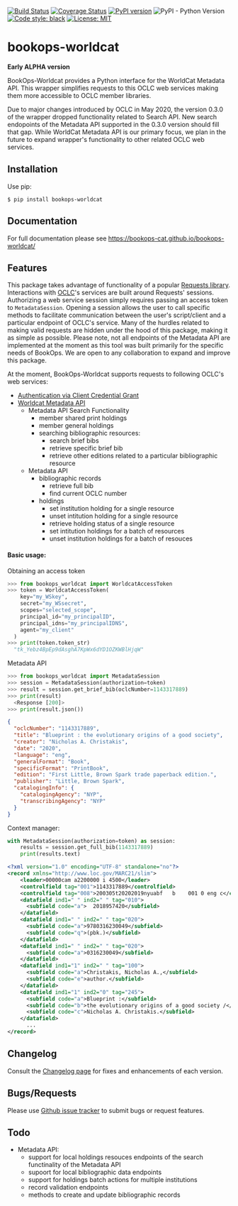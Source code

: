 [![Build Status](https://travis-ci.com/BookOps-CAT/bookops-worldcat.svg?branch=master)](https://travis-ci.com/BookOps-CAT/bookops-worldcat) [![Coverage Status](https://coveralls.io/repos/github/BookOps-CAT/bookops-worldcat/badge.svg?branch=master&service=github)](https://coveralls.io/github/BookOps-CAT/bookops-worldcat?branch=master) [![PyPI version](https://badge.fury.io/py/bookops-worldcat.svg)](https://badge.fury.io/py/bookops-worldcat) ![PyPI - Python Version](https://img.shields.io/pypi/pyversions/bookops-worldcat) [![Code style: black](https://img.shields.io/badge/code%20style-black-000000.svg)](https://github.com/psf/black) [![License: MIT](https://img.shields.io/badge/License-MIT-yellow.svg)](https://opensource.org/licenses/MIT)

# bookops-worldcat
**Early ALPHA version**


BookOps-Worldcat provides a Python interface for the WorldCat Metadata API.
This wrapper simplifies requests to this OCLC web services making them more accessible to OCLC member libraries.

Due to major changes introduced by OCLC in May 2020, the version 0.3.0 of the wrapper dropped functionality related to Search API. New search endopoints of the Metadata API supported in the 0.3.0 version should fill that gap. While WorldCat Metadata API is our primary focus, we plan in the future to expand wrapper's functionality to other related OCLC web services.

## Installation

Use pip:

`$ pip install bookops-worldcat`

## Documentation

For full documentation please see https://bookops-cat.github.io/bookops-worldcat/

## Features

This package takes advantage of functionality of a popular [Requests library](https://requests.readthedocs.io/en/master/). Interactions with [OCLC](https://www.oclc.org/en/home.html)'s services are built around Requests' sessions. Authorizing a web service session simply requires passing an access token to `MetadataSession`. Opening a session allows the user to call specific methods to facilitate communication between the user's script/client and a particular endpoint of OCLC's service. Many of the hurdles related to making valid requests are hidden under the hood of this package, making it as simple as possible.
Please note, not all endpoints of the Metadata API are implemented at the moment as this tool was built primarily for the specific needs of BookOps.
We are open to any collaboration to expand and improve this package.

At the moment, BookOps-Worldcat supports requests to following OCLC's web services:

+ [Authentication via Client Credential Grant](https://www.oclc.org/developer/develop/authentication/oauth/client-credentials-grant.en.html)
+ [Worldcat Metadata API](https://www.oclc.org/developer/develop/web-services/worldcat-metadata-api.en.html)
    + Metadata API Search Functionality
      + member shared print holdings
      + member general holdings
      + searching bibliographic resources:
        + search brief bibs
        + retrieve specific brief bib
        + retrieve other editions related to a particular bibliographic resource
    + Metadata API
      + bibliographic records
        + retrieve full bib
        + find current OCLC number
      + holdings
        + set institution holding for a single resource
        + unset intitution holding for a single resource
        + retrieve holding status of a single resource
        + set intitution holdings for a batch of resources
        + unset institution holdings for a batch of resouces


#### Basic usage:

Obtaining an access token
```python
>>> from bookops_worldcat import WorldcatAccessToken
>>> token = WorldcatAccessToken(
    key="my_WSkey",
    secret="my_WSsecret",
    scopes="selected_scope",
    principal_id="my_principalID",
    principal_idns="my_principalIDNS",
    agent="my_client"
  )
>>> print(token.token_str)
  "tk_Yebz4BpEp9dAsghA7KpWx6dYD1OZKWBlHjqW"
```

Metadata API
```python
>>> from bookops_worldcat import MetadataSession
>>> session = MetadataSession(authorization=token)
>>> result = session.get_brief_bib(oclcNumber=1143317889)
>>> print(result)
  <Response [200]>
>>> print(result.json())
```
```json
{
  "oclcNumber": "1143317889",
  "title": "Blueprint : the evolutionary origins of a good society",
  "creator": "Nicholas A. Christakis",
  "date": "2020",
  "language": "eng",
  "generalFormat": "Book",
  "specificFormat": "PrintBook",
  "edition": "First Little, Brown Spark trade paperback edition.",
  "publisher": "Little, Brown Spark",
  "catalogingInfo": {
    "catalogingAgency": "NYP",
    "transcribingAgency": "NYP"
  }
}
```

Context manager:
```python
with MetadataSession(authorization=token) as session:
    results = session.get_full_bib(1143317889)
    print(results.text)
```
```xml
<?xml version="1.0" encoding="UTF-8" standalone="no"?>
<record xmlns="http://www.loc.gov/MARC21/slim">
    <leader>00000cam a2200000 i 4500</leader>
    <controlfield tag="001">1143317889</controlfield>
    <controlfield tag="008">200305t20202019nyuabf   b    001 0 eng c</controlfield>
    <datafield ind1=" " ind2=" " tag="010">
      <subfield code="a">  2018957420</subfield>
    </datafield>
    <datafield ind1=" " ind2=" " tag="020">
      <subfield code="a">9780316230049</subfield>
      <subfield code="q">(pbk.)</subfield>
    </datafield>
    <datafield ind1=" " ind2=" " tag="020">
      <subfield code="a">0316230049</subfield>
    </datafield>
    <datafield ind1="1" ind2=" " tag="100">
      <subfield code="a">Christakis, Nicholas A.,</subfield>
      <subfield code="e">author.</subfield>
    </datafield>
    <datafield ind1="1" ind2="0" tag="245">
      <subfield code="a">Blueprint :</subfield>
      <subfield code="b">the evolutionary origins of a good society /</subfield>
      <subfield code="c">Nicholas A. Christakis.</subfield>
    </datafield>
      ...
</record>
```

## Changelog

Consult the [Changelog page](https://bookops-cat.github.io/bookops-worldcat/changelog/) for fixes and enhancements of each version.

## Bugs/Requests

Please use [Github issue tracker](https://github.com/BookOps-CAT/bookops-worldcat/issues) to submit bugs or request features.

## Todo

+ Metadata API:
  + support for local holdings resouces endpoints of the search functinality of the Metadata API
  + supoort for local bibliographic data endpoints
  + support for holdings batch actions for multiple institutions
  + record validation endpoints
  + methods to create and update bibliographic records

